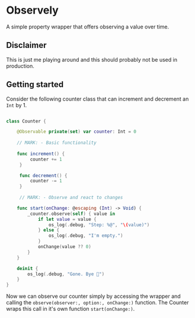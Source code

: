 # Observely

A simple property wrapper that offers observing a value over time.

## Disclaimer

This is just me playing around and this should probably not be used in production.

## Getting started

Consider the following counter class that can increment and decrement an `Int` by 1. 

```swift

class Counter {

    @Observable private(set) var counter: Int = 0
    
    // MARK: - Basic functionality
    
    func increment() {
         counter += 1
     }

     func decrement() {
         counter -= 1
     }
     
     // MARK: - Observe and react to changes

    func start(onChange: @escaping (Int) -> Void) {
        _counter.observe(self) { value in
            if let value = value {
                os_log(.debug, "Step: %@", "\(value)")
            } else {
                os_log(.debug, "I'm empty.")
            }
            onChange(value ?? 0)
        }
    }

    deinit {
        os_log(.debug, "Gone. Bye 👋")
    }
}
```

Now we can observe our counter simply by accessing the wrapper and calling the `observe(observer:, option:, onChange:)`  function. The Counter wraps this call in it's own function `start(onChange:)`.


